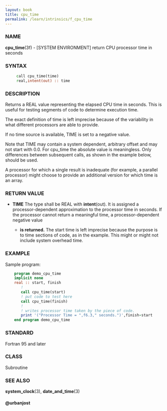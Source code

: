 ```yaml
---
layout: book
title: cpu_time
permalink: /learn/intrinsics/f_cpu_time
---
```

### NAME

**cpu\_time**(3f) - \[SYSTEM ENVIRONMENT\] return CPU processor time in seconds

### SYNTAX


```fortran
     call cpu_time(time)
     real,intent(out) :: time
```

### DESCRIPTION

Returns a REAL value representing the elapsed CPU time in seconds. This
is useful for testing segments of code to determine execution time.

The exact definition of time is left imprecise because of the
variability in what different processors are able to provide.

If no time source is available, TIME is set to a negative value.

Note that TIME may contain a system dependent, arbitrary offset and may
not start with 0.0. For cpu\_time the absolute value is meaningless.
Only differences between subsequent calls, as shown in the example
below, should be used.

A processor for which a single result is inadequate (for example, a
parallel processor) might choose to provide an additional version for
which time is an array.

### RETURN VALUE

  - **TIME**
    The type shall be REAL with **intent**(out). It is assigned a
    processor-dependent approximation to the processor time in seconds.
    If the processor cannot return a meaningful time, a
    processor-dependent negative value

      - **is returned.**
        The start time is left imprecise because the purpose is to time
        sections of code, as in the example. This might or might not
        include system overhead time.

### EXAMPLE

Sample program:

```fortran
    program demo_cpu_time
    implicit none
    real :: start, finish
       !
       call cpu_time(start)
       ! put code to test here
       call cpu_time(finish)
       !
       ! writes processor time taken by the piece of code.
       print '("Processor Time = ",f6.3," seconds.")',finish-start
    end program demo_cpu_time
```

### STANDARD

Fortran 95 and later

### CLASS

Subroutine

### SEE ALSO

**system\_clock**(3), **date\_and\_time**(3)

#### @urbanjost
